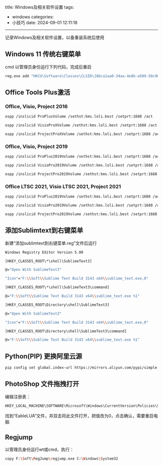 title: Windows及相关软件设置
tags:
  - windows
categories:
  - 小技巧
date: 2024-09-01 12:11:18
---
记录Windows及相关软件设置，以备重装系统后使用
<!--more-->
## Windows 11 传统右键菜单
cmd 以管理员身份运行下列代码，完成后重启
```bash
reg.exe add "HKCU\Software\Classes\CLSID\{86ca1aa0-34aa-4e8b-a509-50c905bae2a2}\InprocServer32" /f /ve
```
## Office Tools Plus激活
### Office, Visio, Project 2016
```bash
ospp /inslicid ProPlusVolume /sethst:kms.loli.best /setprt:1688 /act

ospp /inslicid VisioProXVolume /sethst:kms.loli.best /setprt:1688 /act

ospp /inslicid ProjectProXVolume /sethst:kms.loli.best /setprt:1688 /act
```
### Office, Visio, Project 2019
```bash
ospp /inslicid ProPlus2019Volume /sethst:kms.loli.best /setprt:1688 /act

ospp /inslicid VisioPro2019Volume /sethst:kms.loli.best /setprt:1688 /act

ospp /inslicid ProjectPro2019Volume /sethst:kms.loli.best /setprt:1688 /act
```
### Office LTSC 2021, Visio LTSC 2021, Project 2021
```bash
ospp /inslicid ProPlus2019Volume /sethst:kms.loli.best /setprt:1688 /act

ospp /inslicid VisioPro2019Volume /sethst:kms.loli.best /setprt:1688 /act

ospp /inslicid ProjectPro2019Volume /sethst:kms.loli.best /setprt:1688 /act
```
## 添加Sublimtext到右键菜单
新建“添加sublimtext到右键菜单.reg”文件后运行
```bash
Windows Registry Editor Version 5.00

[HKEY_CLASSES_ROOT\*\shell\SublimeText3]

@="Open With SublimeText3"

"Icon"="F:\\Soft\\Sublime Text Build 3143 x64\\sublime_text.exe,0"

[HKEY_CLASSES_ROOT\*\shell\SublimeText3\command]

@="F:\\Soft\\Sublime Text Build 3143 x64\\sublime_text.exe %1"

[HKEY_CLASSES_ROOT\Directory\shell\SublimeText3]

@="Open With SublimeText3"

"Icon"="F:\\Soft\\Sublime Text Build 3143 x64\\sublime_text.exe,0"

[HKEY_CLASSES_ROOT\Directory\shell\SublimeText3\command]

@="F:\\Soft\\Sublime Text Build 3143 x64\\sublime_text.exe %1"
```
## Python(PIP) 更换阿里云源
```bash
pip config set global.index-url https://mirrors.aliyun.com/pypi/simple
```

## PhotoShop 文件拖拽打开
编辑注册表：
```bash
HKEY_LOCAL_MACHINE\SOFTWARE\Microsoft\Windows\CurrentVersion\Policies\System
```

找到“EableLUA”文件，并双击将此文件打开，把值改为0，点击确认，需要重启电脑

## Regjump
以管理员身份运行wt或cmd，执行：

``` bash
copy F:\Soft\RegJump\regjump.exe C:\Windows\System32
```
